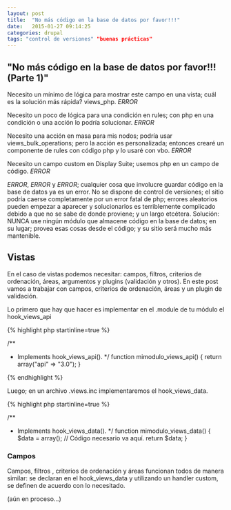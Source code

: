 ```yaml
---
layout: post
title:  "No más código en la base de datos por favor!!!"
date:   2015-01-27 09:14:25
categories: drupal
tags: "control de versiones" "buenas prácticas"
---
```


## "No más código en la base de datos por favor!!! (Parte 1)"

Necesito un mínimo de lógica para mostrar este campo en una vista; cuál es la solución más rápida? views_php. *ERROR*

Necesito un poco de lógica para una condición en rules; con php en una condición o una acción lo podría solucionar. *ERROR*

Necesito una acción en masa para mis nodos; podría usar views_bulk_operations; pero la acción es personalizada; entonces crearé un componente de rules con código php y lo usaré con vbo. *ERROR*

Necesito un campo custom en Display Suite; usemos php en un campo de código. *ERROR*

*ERROR*, *ERROR* y *ERROR*; cualquier cosa que involucre guardar código en la base de datos ya es un error. No se dispone de control de versiones; el sitio podría caerse completamente por un error fatal de php; errores aleatorios pueden empezar a aparecer y solucionarlos es terriblemente complicado debido a que no se sabe de donde proviene; y un largo etcétera. Solución: NUNCA use ningún módulo que almacene código en la base de datos; en su lugar; provea esas cosas desde el código; y su sitio será mucho más mantenible.

## Vistas

En el caso de vistas podemos necesitar: campos, filtros, criterios de ordenación, áreas, argumentos y plugins (validación y otros). En este post vamos a trabajar con campos, criterios de ordenación, áreas y un plugin de validación.

Lo primero que hay que hacer es implementar en el .module de tu módulo el hook_views_api


{% highlight php startinline=true %}

/**
 * Implements hook_views_api().
 */
function mimodulo_views_api() {
    return array("api" => "3.0");
}

{% endhighlight %}

Luego; en un archivo .views.inc implementaremos el hook_views_data.


{% highlight php startinline=true %}

/**
 * Implements hook_views_data().
 */
function mimodulo_views_data() {
  $data = array();
  // Código necesario va aquí.
  return $data;
}

### Campos

Campos, filtros , criterios de ordenación y áreas funcionan todos de manera similar: se declaran en el hook_views_data y utilizando un handler custom, se definen de acuerdo con lo necesitado.

(aún en proceso...)
